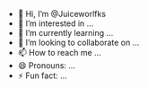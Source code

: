 - 👋 Hi, I’m @Juiceworlfks
- 👀 I’m interested in ...
- 🌱 I’m currently learning ...
- 💞️ I’m looking to collaborate on ...
- 📫 How to reach me ...
- 😄 Pronouns: ...
- ⚡ Fun fact: ...

<!---
Juiceworlfks/Juiceworlfks is a ✨ special ✨ repository because its `README.md` (this file) appears on your GitHub profile.
You can click the Preview link to take a look at your changes.
--->
